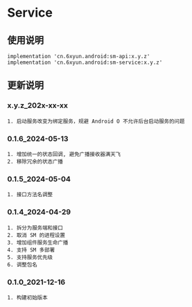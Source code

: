 Service
===

使用说明
---
```
implementation 'cn.6xyun.android:sm-api:x.y.z'
implementation 'cn.6xyun.android:sm-service:x.y.z'
```

更新说明
---
### x.y.z_202x-xx-xx
    1. 启动服务改变为绑定服务，规避 Android O 不允许后台启动服务的问题

### 0.1.6_2024-05-13
    1. 增加统一的状态回调, 避免广播接收器满天飞
    2. 移除冗余的状态广播

### 0.1.5_2024-05-04
    1. 接口方法名调整

### 0.1.4_2024-04-29
    1. 拆分为服务端和接口
    2. 取消 SM 的进程设置
    3. 增加组件服务生命广播
    4. 支持 SM 多部署
    5. 支持服务优先级
    6. 调整包名

### 0.1.0_2021-12-16
    1. 构建初始版本